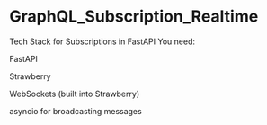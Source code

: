 # GraphQL_Subscription_Realtime
Tech Stack for Subscriptions in FastAPI
You need:

FastAPI

Strawberry

WebSockets (built into Strawberry)

asyncio for broadcasting messages
